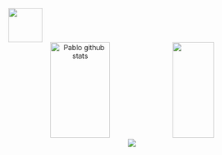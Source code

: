 
<div>
  <img height="70" src="https://readme-typing-svg.herokuapp.com?font=JetBrains+Mono&pause=1000&color=F7EBEA&random=false&width=435&lines=👋+Hey!+What's+up?+Welcome!;🚀+PabloFalc's+GitHub+💻"/>
</div>


<div align="center">  
  <img width="49%" height="195px" src="https://github-readme-stats.vercel.app/api?username=PabloFalc&show_icons=true&count_private=true&hide_border=true&title_color=476CFF&icon_color=1AD9FF&text_color=FFFFFF&bg_color=0d1117" alt="Pablo github stats" /> 
  <img width="41%" height="195px" src="https://github-readme-stats.vercel.app/api/top-langs/?username=PabloFalc&layout=compact&hide_border=true&title_color=476CFF&text_color=476CFF&bg_color=0d1117"/>


<div align="center">
  <a href="https://www.linkedin.com/in/pablo-falcao-aa7179300?utm_source=share&utm_campaign=share_via&utm_content=profile&utm_medium=android_app" target="_blank"><img src="https://img.shields.io/badge/LinkedIn-0077B5?style=for-the-badge&logo=linkedin&logoColor=white"</a>
</div> 

